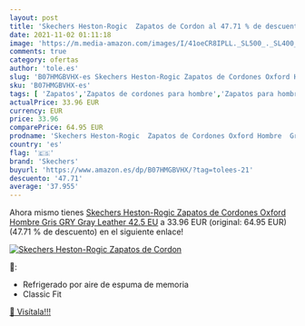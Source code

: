 ```yaml
---
layout: post
title: 'Skechers Heston-Rogic  Zapatos de Cordon al 47.71 % de descuento'
date: 2021-11-02 01:11:18
image: 'https://m.media-amazon.com/images/I/41oeCR8IPLL._SL500_._SL400_.jpg'
comments: true
category: ofertas
author: 'tole.es'
slug: 'B07HMGBVHX-es Skechers Heston-Rogic Zapatos de Cordones Oxford Hombre...'
sku: 'B07HMGBVHX-es'
tags: [ 'Zapatos','Zapatos de cordones para hombre','Zapatos para hombre','Zapatos y complementos','skechers','zapatos', ]
actualPrice: 33.96 EUR
currency: EUR
price: 33.96
comparePrice: 64.95 EUR
prodname: 'Skechers Heston-Rogic  Zapatos de Cordones Oxford Hombre  Gris  GRY Gray Leather   42.5 EU'
country: 'es'
flag: '🇪🇸'
brand: 'Skechers'
buyurl: 'https://www.amazon.es/dp/B07HMGBVHX/?tag=tolees-21'
descuento: '47.71'
average: '37.955'
---
```


Ahora mismo tienes [Skechers Heston-Rogic  Zapatos de Cordones Oxford Hombre  Gris  GRY Gray Leather   42.5 EU](https://www.amazon.es/dp/B07HMGBVHX/?tag=tolees-21) a 33.96 EUR (original: 64.95 EUR) (47.71 %  de descuento) en el siguiente enlace!

[![Skechers Heston-Rogic  Zapatos de Cordon](https://m.media-amazon.com/images/I/41oeCR8IPLL._SL500_._SL400_.jpg)](https://www.amazon.es/dp/B07HMGBVHX/?tag=tolees-21)

🔎:

- Refrigerado por aire de espuma de memoria
- Classic Fit

[🛒 Visítala!!!](https://www.amazon.es/dp/B07HMGBVHX/?tag=tolees-21)

